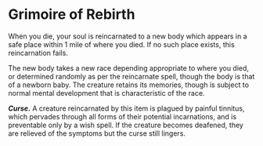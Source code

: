 # Grimoire of Rebirth
When you die, your soul is reincarnated to a new body which appears in a safe place within 1 mile of where you died. If no such place exists, this reincarnation fails.

The new body takes a new race depending appropriate to where you died, or determined randomly as per the reincarnate spell, though the body is that of a newborn baby. The creature retains its memories, though is subject to normal mental development that is characteristic of the race.

***Curse.*** A creature reincarnated by this item is plagued by painful tinnitus, which pervades through all forms of their potential incarnations, and is preventable only by a wish spell. If the creature becomes deafened, they are relieved of the symptoms but the curse still lingers.
